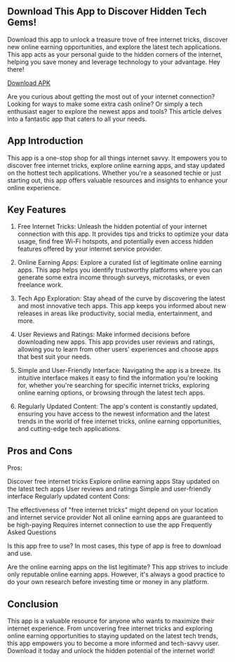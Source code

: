 ## Download This App to Discover Hidden Tech Gems!
Download this app to unlock a treasure trove of free internet tricks, discover new online earning opportunities, and explore the latest tech applications. This app acts as your personal guide to the hidden corners of the internet, helping you save money and leverage technology to your advantage.
Hey there!

[Download APK](https://apkcort-com.tumblr.com)

Are you curious about getting the most out of your internet connection? Looking for ways to make some extra cash online? Or simply a tech enthusiast eager to explore the newest apps and tools? This article delves into a fantastic app that caters to all your needs.

## App Introduction

This app is a one-stop shop for all things internet savvy. It empowers you to discover free internet tricks, explore online earning apps, and stay updated on the hottest tech applications. Whether you're a seasoned techie or just starting out, this app offers valuable resources and insights to enhance your online experience.

## Key Features

1. Free Internet Tricks:
Unleash the hidden potential of your internet connection with this app. It provides tips and tricks to optimize your data usage, find free Wi-Fi hotspots, and potentially even access hidden features offered by your internet service provider.

2. Online Earning Apps:
Explore a curated list of legitimate online earning apps. This app helps you identify trustworthy platforms where you can generate some extra income through surveys, microtasks, or even freelance work.

3. Tech App Exploration:
Stay ahead of the curve by discovering the latest and most innovative tech apps. This app keeps you informed about new releases in areas like productivity, social media, entertainment, and more.

4. User Reviews and Ratings:
Make informed decisions before downloading new apps. This app provides user reviews and ratings, allowing you to learn from other users' experiences and choose apps that best suit your needs.

5. Simple and User-Friendly Interface:
Navigating the app is a breeze. Its intuitive interface makes it easy to find the information you're looking for, whether you're searching for specific internet tricks, exploring online earning options, or browsing through the latest tech apps.

6. Regularly Updated Content:
The app's content is constantly updated, ensuring you have access to the newest information and the latest trends in the world of free internet tricks, online earning opportunities, and cutting-edge tech applications.

## Pros and Cons

Pros:

Discover free internet tricks
Explore online earning apps
Stay updated on the latest tech apps
User reviews and ratings
Simple and user-friendly interface
Regularly updated content
Cons:

The effectiveness of "free internet tricks" might depend on your location and internet service provider
Not all online earning apps are guaranteed to be high-paying
Requires internet connection to use the app
Frequently Asked Questions

Is this app free to use?
In most cases, this type of app is free to download and use.

Are the online earning apps on the list legitimate?
This app strives to include only reputable online earning apps. However, it's always a good practice to do your own research before investing time or money in any platform.

## Conclusion

This app is a valuable resource for anyone who wants to maximize their internet experience. From uncovering free internet tricks and exploring online earning opportunities to staying updated on the latest tech trends, this app empowers you to become a more informed and tech-savvy user. Download it today and unlock the hidden potential of the internet world!
